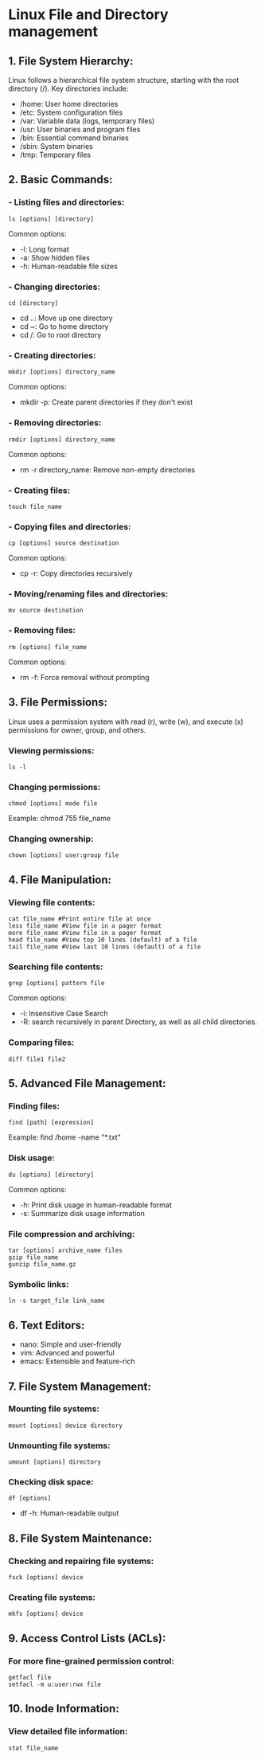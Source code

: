 # Linux File and Directory management

## 1. File System Hierarchy:
Linux follows a hierarchical file system structure, starting with the root directory (/). Key directories include:

- /home: User home directories
- /etc: System configuration files
- /var: Variable data (logs, temporary files)
- /usr: User binaries and program files
- /bin: Essential command binaries
- /sbin: System binaries
- /tmp: Temporary files

## 2. Basic Commands:

### - Listing files and directories:
```
ls [options] [directory]
```
Common options:
- -l: Long format
- -a: Show hidden files
- -h: Human-readable file sizes

### - Changing directories:
```
cd [directory]
```
- cd ..: Move up one directory
- cd ~: Go to home directory
- cd /: Go to root directory

### - Creating directories:
```
mkdir [options] directory_name
```
Common options:
- mkdir -p: Create parent directories if they don't exist

### - Removing directories:
```
rmdir [options] directory_name
```
Common options:
- rm -r directory_name: Remove non-empty directories

### - Creating files:
```
touch file_name
```

### - Copying files and directories:
```
cp [options] source destination
```
Common options:
- cp -r: Copy directories recursively

### - Moving/renaming files and directories:
```
mv source destination
```

### - Removing files:
```
rm [options] file_name
```
Common options:
- rm -f: Force removal without prompting

## 3. File Permissions:

Linux uses a permission system with read (r), write (w), and execute (x) permissions for owner, group, and others.

### Viewing permissions:
```
ls -l
```

### Changing permissions:
```
chmod [options] mode file
```
Example: chmod 755 file_name

### Changing ownership:
```
chown [options] user:group file
```

## 4. File Manipulation:

### Viewing file contents:
```
cat file_name #Print entire file at once
less file_name #View file in a pager format
more file_name #View file in a pager format
head file_name #View top 10 lines (default) of a file
tail file_name #View last 10 lines (default) of a file
```

### Searching file contents:
```
grep [options] pattern file
```
Common options:
- -i: Insensitive Case Search
- -R: search recursively in parent Directory, as well as all child directories.

### Comparing files:
```
diff file1 file2
```

## 5. Advanced File Management:

### Finding files:
```
find [path] [expression]
```
Example: find /home -name "*.txt"

### Disk usage:
```
du [options] [directory]
```
Common options:
- -h: Print disk usage in human-readable format
- -s: Summarize disk usage information

### File compression and archiving:
```
tar [options] archive_name files
gzip file_name
gunzip file_name.gz
```

### Symbolic links:
```
ln -s target_file link_name
```

## 6. Text Editors:

- nano: Simple and user-friendly
- vim: Advanced and powerful
- emacs: Extensible and feature-rich

## 7. File System Management:

### Mounting file systems:
```
mount [options] device directory
```

### Unmounting file systems:
```
umount [options] directory
```

### Checking disk space:
```
df [options]
```
- df -h: Human-readable output

## 8. File System Maintenance:

### Checking and repairing file systems:
```
fsck [options] device
```

### Creating file systems:
```
mkfs [options] device
```

## 9. Access Control Lists (ACLs):

### For more fine-grained permission control:
```
getfacl file
setfacl -m u:user:rwx file
```

## 10. Inode Information:

### View detailed file information:
```
stat file_name
```

